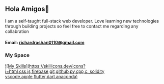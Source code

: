 ## Hola Amigos👋
I am a self-taught full-stack web developer. Love learning new technologies through building projects so
feel free to contact me regarding any collabration 
#### Email: richardroshan0110@gmail.com


 ### My Space
[![My Skills](https://skillicons.dev/icons?i=html,css,js,firebase,git,github,py,cpp,c, solidity vscode,apple,flutter,dart,anaconda)](https://skillicons.dev)


<!--
**richard-06/Richard-06** is a ✨ _special_ ✨ repository because its `README.md` (this file) appears on your GitHub profile.

Here are some ideas to get you started:

- 🔭 I’m currently working on ...
- 🌱 I’m currently learning ...
- 👯 I’m looking to collaborate on ...
- 🤔 I’m looking for help with ...
- 💬 Ask me about ...
- 📫 How to reach me: ...
- 😄 Pronouns: ...
- ⚡ Fun fact: ...
-->
